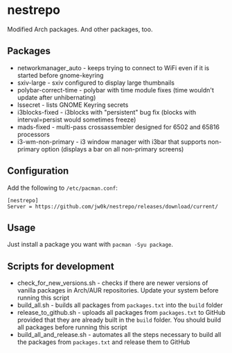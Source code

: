 # nestrepo

Modified Arch packages. And other packages, too.


## Packages

- networkmanager_auto - keeps trying to connect to WiFi even if it is started before gnome-keyring
- sxiv-large - sxiv configured to display large thumbnails
- polybar-correct-time - polybar with time module fixes (time wouldn't update after unhibernating)
- lssecret - lists GNOME Keyring secrets
- i3blocks-fixed - i3blocks with "persistent" bug fix (blocks with interval=persist would sometimes freeze)
- mads-fixed - multi-pass crossassembler designed for 6502 and 65816 processors
- i3-wm-non-primary - i3 window manager with i3bar that supports non-primary option (displays a bar on all non-primary screens)

## Configuration

Add the following to `/etc/pacman.conf`:

```
[nestrepo]
Server = https://github.com/jw0k/nestrepo/releases/download/current/
```

## Usage

Just install a package you want with `pacman -Syu package`.

## Scripts for development

- check_for_new_versions.sh - checks if there are newer versions of vanilla packages in Arch/AUR repositories. Update your system before running this script
- build_all.sh - builds all packages from `packages.txt` into the `build` folder
- release_to_github.sh - uploads all packages from `packages.txt` to GitHub provided that they are already built in the `build` folder. You should build all packages before running this script
- build_all_and_release.sh - automates all the steps necessary to build all the packages from `packages.txt` and release them to GitHub


